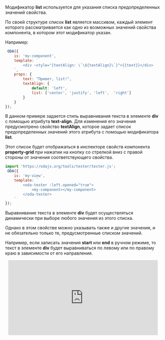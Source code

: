Модификатор **list** используется для указания списка предопределенных значений свойства.

По своей структуре список **list** является массивом, каждый элемент которого рассматривается как одно из возможных значений свойства компонента, в котором этот модификатор указан.

Например:

```javascript _run_edit_console_[my-component.js]
 ODA({
    is: 'my-component',
    template: `
        <div ~style="{textAlign: \`\${textAlign}\`}">{{text}}</div>
    `,
    props: {
        text: "Привет, list!",
        textAlign: {
            default: 'left',
            list: ['center', 'justify', 'left',  'right']
        }
    }
});
```

В данном примере задается стиль выравнивания текста в элементе **div** c помощью атрибута **text-align**. Для изменения его значения предусмотрено свойство **textAlign**, которое задает список предопределенных значений этого атрибута с помощью модификатора **list**.

Этот список будет отображаться в инспекторе свойств компонента **property-grid** при нажатии на кнопку со стрелкой вниз с правой стороны от значения соответствующего свойства.

```javascript _run_edit_console_[my-view.js]_{my-component.js}_h=170_
import 'https://odajs.org/tools/tester/tester.js';
 ODA({
    is: 'my-view',
    template: `
        <oda-tester :left.opened="true">
            <my-component></my-component>
        </oda-tester>
    `
});
```

Выравнивание текста в элементе **div** будет осуществляться динамически при выборе любого значения из этого списка.

Однако в этом свойстве можно указывать также и другие значения, и не обязательно только те,  предусмотренные списком значений.

Например, если записать значения **start** или **end** в ручном режиме, то текст в элементе **div** будет выравниваться по левому или по правому краю в зависимости от его направления.

<div style="position:relative;padding-bottom:48%; margin:10px">
    <iframe src="https://www.youtube.com/embed/NRh19dpFaio?start=0" frameborder="0" allow="accelerometer; autoplay; encrypted-media; gyroscope; picture-in-picture" allowfullscreen
    	style="position:absolute;width:100%;height:100%;"></iframe>
</div>

